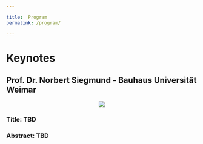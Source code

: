 ```yaml
---

title:  Program
permalink: /program/

---
```


# Keynotes


## Prof. Dr.  Norbert Siegmund  -  Bauhaus Universität Weimar


<p align="center">
  <img src="https://vamos2019.github.io/img/NorbertSiegmund.jpg">
</p>


### Title:  TBD
###  Abstract: TBD


 
